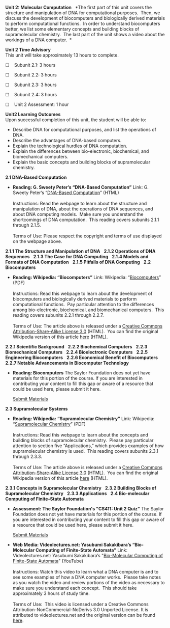 **Unit 2: Molecular Computation** <span id="2"></span> 
*The first part of this unit covers the structure and manipulation of
DNA for computational purposes.  Then, we discuss the development of
biocomputers and biologically derived materials to perform computational
functions.  In order to understand biocomputers better, we list some
elementary concepts and building blocks of supramolecular chemistry. 
The last part of the unit shows a video about the workings of a DNA
computer.  *

**Unit 2 Time Advisory**  
This unit will take approximately 13 hours to complete.

☐    Subunit 2.1: 3 hours

☐    Subunit 2.2: 3 hours

☐    Subunit 2.3: 3 hours

☐    Subunit 2.4: 3 hours

☐    Unit 2 Assessment: 1 hour

**Unit2 Learning Outcomes**  
Upon successful completion of this unit, the student will be able to:

-   Describe DNA for computational purposes, and list the operations of
    DNA.
-   Describe the advantages of DNA-based computers.
-   Explain the technological hurdles of DNA computation.
-   Explain the differences between bio-electronic, biochemical, and
    biomechanical computers.
-   Explain the basic concepts and building blocks of supramolecular
    chemistry.

**2.1 DNA-Based Computation** <span id="2.1"></span> 
-   **Reading: G. Sweety Peter’s “DNA-Based Computation”**
    Link: G. Sweety Peter‘s “[DNA-Based
    Computation](http://www.peterindia.net/DNAComputingArticle.html)”
    (HTML)  
        
     Instructions: Read the webpage to learn about the structure and
    manipulation of DNA, about the operations of DNA sequences, and
    about DNA computing models.  Make sure you understand the
    shortcomings of DNA computation.  This reading covers subunits 2.1.1
    through 2.1.5.  
        
     Terms of Use: Please respect the copyright and terms of use
    displayed on the webpage above.

**2.1.1 The Structure and Manipulation of DNA** <span
id="2.1.1"></span> 
**2.1.2 Operations of DNA Sequences** <span id="2.1.2"></span> 
**2.1.3 The Case for DNA Computing** <span id="2.1.3"></span> 
**2.1.4 Models and Formats of DNA Computation** <span
id="2.1.4"></span> 
**2.1.5 Pitfalls of DNA Computing** <span id="2.1.5"></span> 
**2.2 Biocomputers** <span id="2.2"></span> 
-   **Reading: Wikipedia: “Biocomputers”**
    Link: Wikipedia:
    “[Biocomputers](https://resources.saylor.org/archived/wp-content/uploads/2011/06/CS411-2.2.pdf)”
    (PDF)  
        
     Instructions: Read this webpage to learn about the development of
    biocomputers and biologically derived materials to perform
    computational functions.  Pay particular attention to the
    differences among bio-electronic, biochemical, and biomechanical
    computers.  This reading covers subunits 2.2.1 through 2.2.7.  
        
     Terms of Use: The article above is released under a [Creative
    Commons Attribution-Share-Alike License
    3.0](http://creativecommons.org/licenses/by-sa/3.0/) (HTML).  You
    can find the original Wikipedia version of this article
    [here](http://en.wikipedia.org/wiki/Biocomputers) (HTML).

**2.2.1 Scientific Background** <span id="2.2.1"></span> 
**2.2.2 Biochemical Computers** <span id="2.2.2"></span> 
**2.2.3 Biomechanical Computers** <span id="2.2.3"></span> 
**2.2.4 Bioelectronic Computers** <span id="2.2.4"></span> 
**2.2.5 Engineering Biocomputers** <span id="2.2.5"></span> 
**2.2.6 Economical Benefit of Biocomputers** <span id="2.2.6"></span> 
**2.2.7 Notable Advancements in Biocomputer Technology** <span
id="2.2.7"></span> 
-   **Reading: Biocomputers**
    The Saylor Foundation does not yet have materials for this portion
    of the course. If you are interested in contributing your content to
    fill this gap or aware of a resource that could be used here, please
    submit it here.

    [Submit Materials](/contribute/)

**2.3 Supramolecular Systems** <span id="2.3"></span> 
-   **Reading: Wikipedia: “Supramolecular Chemistry”**
    Link: Wikipedia: “[Supramolecular
    Chemistry](https://resources.saylor.org/archived/wp-content/uploads/2011/05/Supramolecular-chemistry.pdf)”
    (PDF)  
        
     Instructions: Read this webpage to learn about the concepts and
    building blocks of supramolecular chemistry.  Please pay particular
    attention to section five “Applications,” which provides examples of
    how supramolecular chemistry is used.  This reading covers subunits
    2.3.1 through 2.3.3.  
        
     Terms of Use: The article above is released under a [Creative
    Commons Attribution-Share-Alike License
    3.0](http://creativecommons.org/licenses/by-sa/3.0/) (HTML).  You
    can find the original Wikipedia version of this article
    [here](http://en.wikipedia.org/wiki/Supramolecular_chemistry) (HTML).

**2.3.1 Concepts in Supramolecular Chemistry** <span id="2.3.1"></span> 
**2.3.2 Building Blocks of Supramolecular Chemistry** <span
id="2.3.2"></span> 
**2.3.3 Applications** <span id="2.3.3"></span> 
**2.4 Bio-molecular Computing of Finite-State Automata** <span
id="2.4"></span> 
-   **Assessment: The Saylor Foundation's "CS411: Unit 2 Quiz"**
    The Saylor Foundation does not yet have materials for this portion
    of the course. If you are interested in contributing your content to
    fill this gap or aware of a resource that could be used here, please
    submit it here.

    [Submit Materials](/contribute/)

-   **Web Media: Videolectures.net: Yasubumi Sakakibara’s “Bio-Molecular
    Computing of Finite-State Automata”**
    Link: Videolectures.net: Yasubumi Sakakibara’s "[Bio-Molecular
    Computing of Finite-State
    Automata](http://www.youtube.com/watch?v=swO9GDEVMig)" (YouTube)  
        
     Instructions: Watch this video to learn what a DNA computer is and
    to see some examples of how a DNA computer works.  Please take notes
    as you watch the video and review portions of the video as necessary
    to make sure you understand each concept.  This should take
    approximately 3 hours of study time.  
        
     Terms of Use:  This video is licensed under a Creative Commons
    Attribution-NonCommercial-NoDerivs 3.0 Unported License. It is
    attributed to videolectures.net and the original version can be
    found [here](http://videolectures.net/icgi08_sakakibara_bmc/).


